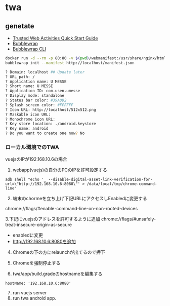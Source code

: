 # twa

## genetate

- [Trusted Web Activities Quick Start Guide](https://developers.google.com/web/android/trusted-web-activity/quick-start)
- [Bubblewrap](https://github.com/GoogleChromeLabs/bubblewrap)
- [Bubblewrap CLI](https://github.com/GoogleChromeLabs/bubblewrap/tree/master/packages/cli)

```bash
docker run -d --rm -p 80:80 -v $(pwd)/webmanifest:/usr/share/nginx/html nginx:alpine
bubblewrap init --manifest http://localhost/manifest.json

? Domain: localhost ## Update later
? URL path: /
? Application name: U MESSE
? Short name: U MESSE
? Application ID: com.usen.umesse
? Display mode: standalone
? Status bar color: #39A0D2
? Splash screen color: #FFFFFF
? Icon URL: http://localhost/512x512.png
? Maskable icon URL:
? Monochrome icon URL:
? Key store location: ./android.keystore
? Key name: android
? Do you want to create one now? No
```


### ローカル環境でのTWA
vuejsのIPが192.168.10.6の場合

1. webapp(vuejs)の自分のPCのIPを許可設定する
```
adb shell "echo '_ --disable-digital-asset-link-verification-for-url=\"http://192.168.10.6:8080\"' > /data/local/tmp/chrome-command-line"
```
2. 端末のchormeを立ち上げ下記URLにアクセスしEnabledに変更する

chrome://flags/#enable-command-line-on-non-rooted-devices

3.下記にvuejsのアドレスを許可するように追加
chrome://flags/#unsafely-treat-insecure-origin-as-secure

- enabledに変更
- http://192.168.10.6:8080を追加

4. Chromeの下の方にrelaunchが出てるので押下
5. Chromeを強制停止する

6. twa/app/build.gradeのhostnameを編集する
```
hostName: '192.168.10.6:8080'
```

7. run vuejs server
8. run twa android app.


